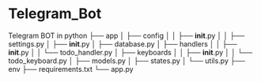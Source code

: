 # Telegram_Bot
Telegram BOT in python
├── app
│   ├── config
│   │   ├── __init__.py
│   │   ├── settings.py
│   ├── __init__.py
│   ├── database.py
│   ├── handlers
│   │   ├── __init__.py
│   │   └── todo_handler.py
│   ├── keyboards
│   │   ├── __init__.py
│   │   └── todo_keyboard.py
│   ├── models.py
│   ├── states.py
│   └── utils.py
├── env
├── requirements.txt
└── app.py
